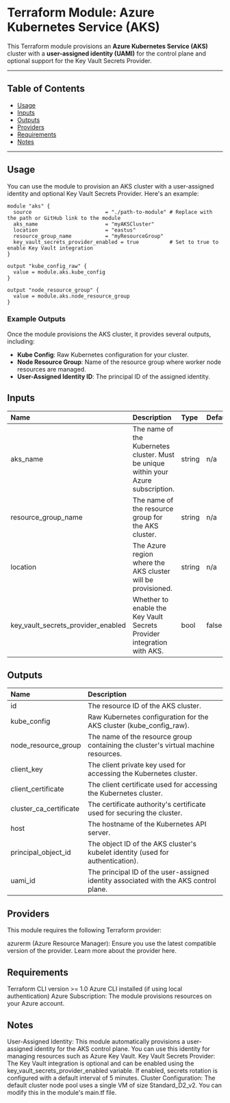 # Terraform Module: Azure Kubernetes Service (AKS)

This Terraform module provisions an **Azure Kubernetes Service (AKS)** cluster with a **user-assigned identity (UAMI)** for the control plane and optional support for the Key Vault Secrets Provider. 

---

## Table of Contents

- [Usage](#usage)
- [Inputs](#inputs)
- [Outputs](#outputs)
- [Providers](#providers)
- [Requirements](#requirements)
- [Notes](#notes)

---

## Usage

You can use the module to provision an AKS cluster with a user-assigned identity and optional Key Vault Secrets Provider. Here's an example:

```hcl
module "aks" {
  source                        = "./path-to-module" # Replace with the path or GitHub link to the module
  aks_name                      = "myAKSCluster"
  location                      = "eastus"
  resource_group_name           = "myResourceGroup"
  key_vault_secrets_provider_enabled = true          # Set to true to enable Key Vault integration
}

output "kube_config_raw" {
  value = module.aks.kube_config
}

output "node_resource_group" {
  value = module.aks.node_resource_group
}
```

### Example Outputs

Once the module provisions the AKS cluster, it provides several outputs, including:

- **Kube Config**: Raw Kubernetes configuration for your cluster.
- **Node Resource Group**: Name of the resource group where worker node resources are managed.
- **User-Assigned Identity ID**: The principal ID of the assigned identity.

## Inputs

| Name | Description | Type | Default | Required |
| :-- | :-- | :-- | :-- | :-- |
| aks_name | The name of the Kubernetes cluster. Must be unique within your Azure subscription. | string | n/a | Yes |
| resource_group_name | The name of the resource group for the AKS cluster. | string | n/a | Yes |
| location | The Azure region where the AKS cluster will be provisioned. | string | n/a | Yes |
| key_vault_secrets_provider_enabled | Whether to enable the Key Vault Secrets Provider integration with AKS. | bool | false | No |

## Outputs

| Name | Description |
| :-- | :-- |
| id | The resource ID of the AKS cluster. |
| kube_config | Raw Kubernetes configuration for the AKS cluster (kube_config_raw). |
| node_resource_group | The name of the resource group containing the cluster's virtual machine resources. |
| client_key | The client private key used for accessing the Kubernetes cluster. |
| client_certificate | The client certificate used for accessing the Kubernetes cluster. |
| cluster_ca_certificate | The certificate authority's certificate used for securing the cluster. |
| host | The hostname of the Kubernetes API server. |
| principal_object_id | The object ID of the AKS cluster's kubelet identity (used for authentication). |
| uami_id | The principal ID of the user-assigned identity associated with the AKS control plane. |

## Providers

This module requires the following Terraform provider:

azurerm (Azure Resource Manager): Ensure you use the latest compatible version of the provider. Learn more about the provider here.

## Requirements

Terraform CLI version >= 1.0
Azure CLI installed (if using local authentication)
Azure Subscription: The module provisions resources on your Azure account.

## Notes

User-Assigned Identity: This module automatically provisions a user-assigned identity for the AKS control plane. You can use this identity for managing resources such as Azure Key Vault.
Key Vault Secrets Provider: The Key Vault integration is optional and can be enabled using the key_vault_secrets_provider_enabled variable.
If enabled, secrets rotation is configured with a default interval of 5 minutes.
Cluster Configuration: The default cluster node pool uses a single VM of size Standard_D2_v2. You can modify this in the module's main.tf file.
